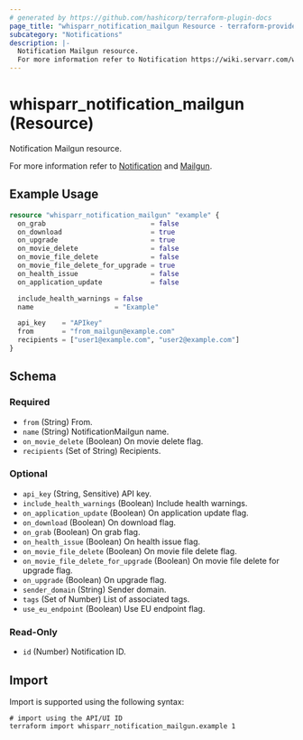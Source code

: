 ```yaml
---
# generated by https://github.com/hashicorp/terraform-plugin-docs
page_title: "whisparr_notification_mailgun Resource - terraform-provider-whisparr"
subcategory: "Notifications"
description: |-
  Notification Mailgun resource.
  For more information refer to Notification https://wiki.servarr.com/whisparr/settings#connect and Mailgun https://wiki.servarr.com/whisparr/supported#mailgun.
---
```


# whisparr_notification_mailgun (Resource)

<!-- subcategory:Notifications -->Notification Mailgun resource.
For more information refer to [Notification](https://wiki.servarr.com/whisparr/settings#connect) and [Mailgun](https://wiki.servarr.com/whisparr/supported#mailgun).

## Example Usage

```terraform
resource "whisparr_notification_mailgun" "example" {
  on_grab                          = false
  on_download                      = true
  on_upgrade                       = true
  on_movie_delete                  = false
  on_movie_file_delete             = false
  on_movie_file_delete_for_upgrade = true
  on_health_issue                  = false
  on_application_update            = false

  include_health_warnings = false
  name                    = "Example"

  api_key    = "APIkey"
  from       = "from_mailgun@example.com"
  recipients = ["user1@example.com", "user2@example.com"]
}
```

<!-- schema generated by tfplugindocs -->
## Schema

### Required

- `from` (String) From.
- `name` (String) NotificationMailgun name.
- `on_movie_delete` (Boolean) On movie delete flag.
- `recipients` (Set of String) Recipients.

### Optional

- `api_key` (String, Sensitive) API key.
- `include_health_warnings` (Boolean) Include health warnings.
- `on_application_update` (Boolean) On application update flag.
- `on_download` (Boolean) On download flag.
- `on_grab` (Boolean) On grab flag.
- `on_health_issue` (Boolean) On health issue flag.
- `on_movie_file_delete` (Boolean) On movie file delete flag.
- `on_movie_file_delete_for_upgrade` (Boolean) On movie file delete for upgrade flag.
- `on_upgrade` (Boolean) On upgrade flag.
- `sender_domain` (String) Sender domain.
- `tags` (Set of Number) List of associated tags.
- `use_eu_endpoint` (Boolean) Use EU endpoint flag.

### Read-Only

- `id` (Number) Notification ID.

## Import

Import is supported using the following syntax:

```shell
# import using the API/UI ID
terraform import whisparr_notification_mailgun.example 1
```
